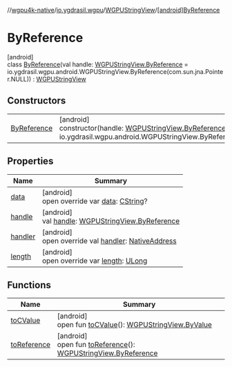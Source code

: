 //[wgpu4k-native](../../../../index.md)/[io.ygdrasil.wgpu](../../index.md)/[WGPUStringView](../index.md)/[[android]ByReference](index.md)

# ByReference

[android]\
class [ByReference](index.md)(val handle: [WGPUStringView.ByReference](../../../io.ygdrasil.wgpu.android/-w-g-p-u-string-view/-by-reference/index.md) = io.ygdrasil.wgpu.android.WGPUStringView.ByReference(com.sun.jna.Pointer.NULL)) : [WGPUStringView](../index.md)

## Constructors

| | |
|---|---|
| [ByReference](-by-reference.md) | [android]<br>constructor(handle: [WGPUStringView.ByReference](../../../io.ygdrasil.wgpu.android/-w-g-p-u-string-view/-by-reference/index.md) = io.ygdrasil.wgpu.android.WGPUStringView.ByReference(com.sun.jna.Pointer.NULL)) |

## Properties

| Name | Summary |
|---|---|
| [data](data.md) | [android]<br>open override var [data](data.md): [CString](../../../ffi/-c-string/index.md)? |
| [handle](handle.md) | [android]<br>val [handle](handle.md): [WGPUStringView.ByReference](../../../io.ygdrasil.wgpu.android/-w-g-p-u-string-view/-by-reference/index.md) |
| [handler](handler.md) | [android]<br>open override val [handler](handler.md): [NativeAddress](../../../ffi/-native-address/index.md) |
| [length](length.md) | [android]<br>open override var [length](length.md): [ULong](https://kotlinlang.org/api/core/kotlin-stdlib/kotlin/-u-long/index.html) |

## Functions

| Name | Summary |
|---|---|
| [toCValue](../[android]to-c-value.md) | [android]<br>open fun [toCValue](../[android]to-c-value.md)(): [WGPUStringView.ByValue](../../../io.ygdrasil.wgpu.android/-w-g-p-u-string-view/-by-value/index.md) |
| [toReference](../to-reference.md) | [android]<br>open fun [toReference](../to-reference.md)(): [WGPUStringView.ByReference](../../../io.ygdrasil.wgpu.android/-w-g-p-u-string-view/-by-reference/index.md) |